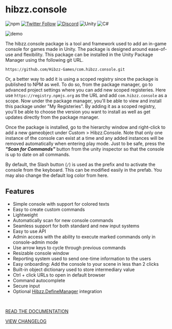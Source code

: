 # hibzz.console

![npm](https://img.shields.io/npm/dt/com.hibzz.console?style=for-the-badge) [![Twitter Follow](https://img.shields.io/twitter/follow/hibzzgames?color=1a8cd8&style=for-the-badge)](https://twitter.com/hibzzgames) [![Discord](https://img.shields.io/discord/695898694083412048?color=788bd9&label=DIscord&style=for-the-badge)](https://discord.gg/tZdZFK7) ![Unity](https://img.shields.io/badge/unity-%23000000.svg?style=for-the-badge&logo=unity&logoColor=white) ![C#](https://img.shields.io/badge/c%23-%23239120.svg?style=for-the-badge&logo=c-sharp&logoColor=white)

![demo](https://i.imgur.com/66znH1Z.png)

The hibzz.console package is a tool and framework used to add an in-game console for games made in Unity. The package is designed around ease-of-use and flexibility. This package can be installed in the Unity Package Manager using the following git URL.

```
https://github.com/Hibzz-Games/com.hibzz.console.git
```

Or, a better way to add it is using a scoped registry since the package is published to NPM as well. To do so, from the package manager, go to advanced project settings where you can add new scoped registeries. Here use `https://registry.npmjs.org` as the URL and add `com.hibzz.console` as a scope. Now under the package manager, you'll be able to view and install this package under "My Registeries". By adding it as a scoped registry, you'll be able to choose the version you want to install as well as get updates directly from the package manager.

Once the package is installed, go to the hierarchy window and right-click to add a new gameobject under Custom > Hibzz.Console. Note that only one instance of the console can exist at a time and any added instances will be removed automatically when entering play mode. Just to be safe, press the ***"Scan for Commands"*** button from the unity inspector so that the console is up to date on all commands.

By default, the Slash button (`/`) is used as the prefix and to activate the console from the keyboard. This can be modified easily in the prefab. You may also change the default log color from here.

## Features

- Simple console with support for colored texts
- Easy to create custom commands
- Lightweight
- Automatically scan for new console commands
- Seamless support for both standard and new input systems
- Easy to use API
- Admin access with the ability to execute marked commands only in console-admin mode
- Use arrow keys to cycle through previous commands
- Resizable console window
- Reporting system used to send one-time information to the users
- Easy onboarding: Add the console to your scene in less than 2 clicks
- Built-in object dictionary used to store intermediary value
- Ctrl + click URLs to open in default browser
- Command autocomplete
- Secure input
- Optional [Hibzz.DefineManager](https://github.com/Hibzz-Games/Hibzz.DefineManager/) integration 

<br>

[READ THE DOCUMENTATION](https://github.com/Hibzz-Games/unity.console/wiki/Documentation)

[VIEW CHANGELOG](https://github.com/Hibzz-Games/unity.console/wiki/Changelogs)

